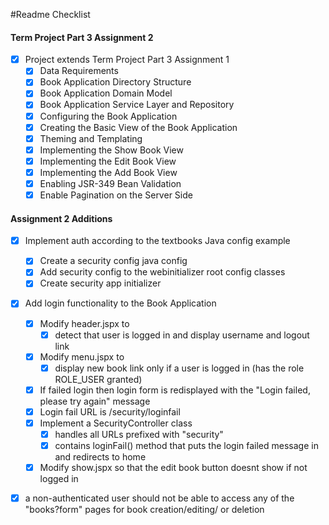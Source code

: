 #Readme Checklist
#### Term Project Part 3 Assignment 2

-[x] Project extends Term Project Part 3 Assignment 1
    -[x] Data Requirements
    -[x] Book Application Directory Structure
    -[x] Book Application Domain Model
    -[x] Book Application Service Layer and Repository 
    -[x] Configuring the Book Application
    -[x] Creating the Basic View of the Book Application
    -[x] Theming and Templating
    -[x] Implementing the Show Book View
    -[x] Implementing the Edit Book View
    -[x] Implementing the Add Book View
    -[x] Enabling JSR-349 Bean Validation
    -[x] Enable Pagination on the Server Side
  
#### Assignment 2 Additions
-[x] Implement auth according to the textbooks Java config example
    -[x] Create a security config java config
    -[x] Add security config to the webinitializer root config classes
    -[x] Create security app initializer
-[x] Add login functionality to the Book Application
    -[x] Modify header.jspx to
        -[x] detect that user is logged in and display username and logout link
    -[x] Modify menu.jspx to
        -[x] display new book link only if a user is logged in (has the role ROLE_USER granted)
    -[x] If failed login then login form is redisplayed with the "Login failed, please try again" message
    -[x] Login fail URL is /security/loginfail
    -[x] Implement a SecurityController class
        -[x] handles all URLs prefixed with "security"
        -[x] contains loginFail() method that puts the login failed message in and redirects to home
    -[x] Modify show.jspx so that the edit book button doesnt show if not logged in 
-[x] a non-authenticated user should not be able to access any of the "books?form" pages for book creation/editing/ or deletion
        
